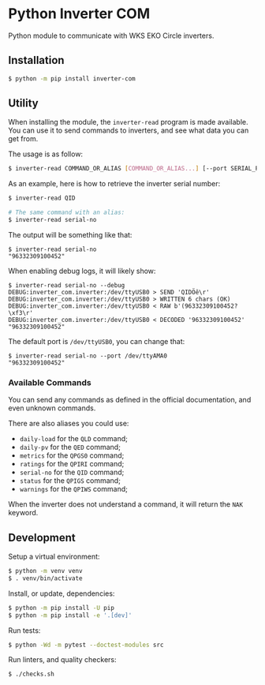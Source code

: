 # Python Inverter COM

Python module to communicate with WKS EKO Circle inverters.

## Installation

```bash
$ python -m pip install inverter-com
```

## Utility

When installing the module, the `inverter-read` program is made available.
You can use it to send commands to inverters, and see what data you can get from.

The usage is as follow:

```bash
$ inverter-read COMMAND_OR_ALIAS [COMMAND_OR_ALIAS...] [--port SERIAL_PORT] [--debug]
```

As an example, here is how to retrieve the inverter serial number:

```bash
$ inverter-read QID

# The same command with an alias:
$ inverter-read serial-no
```

The output will be something like that:

```log
$ inverter-read serial-no
"96332309100452"
```

When enabling debug logs, it will likely show:

```log
$ inverter-read serial-no --debug
DEBUG:inverter_com.inverter:/dev/ttyUSB0 > SEND 'QIDÖê\r'
DEBUG:inverter_com.inverter:/dev/ttyUSB0 > WRITTEN 6 chars (OK)
DEBUG:inverter_com.inverter:/dev/ttyUSB0 < RAW b'(96332309100452?\xf3\r'
DEBUG:inverter_com.inverter:/dev/ttyUSB0 < DECODED '96332309100452'
"96332309100452"
```

The default port is `/dev/ttyUSB0`, you can change that:

```log
$ inverter-read serial-no --port /dev/ttyAMA0
"96332309100452"
```

### Available Commands

You can send any commands as defined in the official documentation, and even unknown commands.

There are also aliases you could use:

- `daily-load` for the `QLD` command;
- `daily-pv` for the `QED` command;
- `metrics` for the `QPGS0` command;
- `ratings` for the `QPIRI` command;
- `serial-no` for the `QID` command;
- `status` for the `QPIGS` command;
- `warnings` for the `QPIWS` command;

When the inverter does not understand a command, it will return the `NAK` keyword.

## Development

Setup a virtual environment:

```bash
$ python -m venv venv
$ . venv/bin/activate
```

Install, or update, dependencies:

```bash
$ python -m pip install -U pip
$ python -m pip install -e '.[dev]'
```

Run tests:

```bash
$ python -Wd -m pytest --doctest-modules src
```

Run linters, and quality checkers:

```bash
$ ./checks.sh
```
